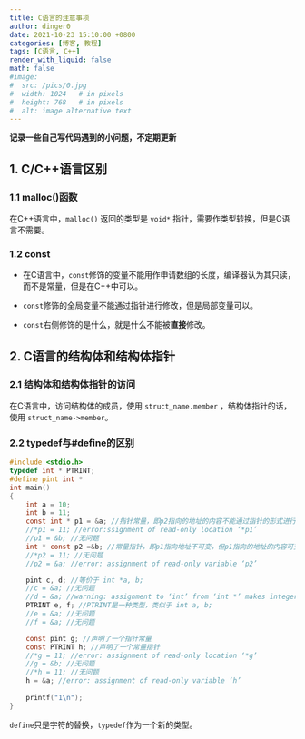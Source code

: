 ```yaml
---
title: C语言的注意事项
author: dinger0
date: 2021-10-23 15:10:00 +0800
categories: [博客, 教程]
tags: [C语言, C++]
render_with_liquid: false
math: false
#image:
#  src: /pics/0.jpg
#  width: 1024   # in pixels
#  height: 768   # in pixels
#  alt: image alternative text
---
```


**记录一些自己写代码遇到的小问题，不定期更新**

## 1. C/C++语言区别

### 1.1 malloc()函数

在C++语言中，`malloc()` 返回的类型是 `void*` 指针，需要作类型转换，但是C语言不需要。

### 1.2 const

 - 在C语言中，`const`修饰的变量不能用作申请数组的长度，编译器认为其只读，而不是常量，但是在C++中可以。

 - `const`修饰的全局变量不能通过指针进行修改，但是局部变量可以。

 - `const`右侧修饰的是什么，就是什么不能被**直接**修改。

## 2. C语言的结构体和结构体指针

### 2.1 结构体和结构体指针的访问

在C语言中，访问结构体的成员，使用 `struct_name.member` ，结构体指针的话，使用 `struct_name->member`。

### 2.2 typedef与#define的区别

```c
#include <stdio.h>
typedef int * PTRINT;
#define pint int *
int main()
{
    int a = 10;
    int b = 11;
    const int * p1 = &a; //指针常量，即p2指向的地址的内容不能通过指针的形式进行修改，但p2指向的地址可变。
    //*p1 = 11; //error:ssignment of read-only location ‘*p1’
    //p1 = &b; //无问题
    int * const p2 =&b; //常量指针，即p1指向地址不可变，但p1指向的地址的内容可变。
    //*p2 = 11; //无问题
    //p2 = &a; //error: assignment of read-only variable ‘p2’

    pint c, d; //等价于 int *a, b;
    //c = &a; //无问题
    //d = &a; //warning: assignment to ‘int’ from ‘int *’ makes integer from pointer without a cast
    PTRINT e, f; //PTRINT是一种类型，类似于 int a, b;
    //e = &a; //无问题
    //f = &a; //无问题

    const pint g; //声明了一个指针常量
    const PTRINT h; //声明了一个常量指针
    //*g = 11; //error: assignment of read-only location ‘*g’
    //g = &b; //无问题
    //*h = 11; //无问题
    h = &a; //error: assignment of read-only variable ‘h’
    
    printf("1\n");
}
```
`define`只是字符的替换，`typedef`作为一个新的类型。


